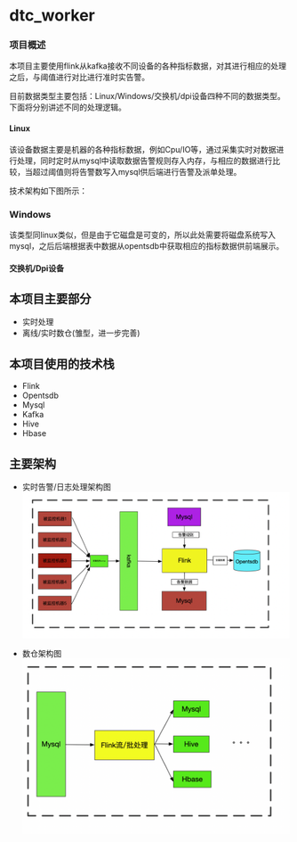 # dtc_worker

### 项目概述

​		本项目主要使用flink从kafka接收不同设备的各种指标数据，对其进行相应的处理之后，与阈值进行对比进行准时实告警。

​		目前数据类型主要包括：Linux/Windows/交换机/dpi设备四种不同的数据类型。下面将分别讲述不同的处理逻辑。

#### Linux

​		该设备数据主要是机器的各种指标数据，例如Cpu/IO等，通过采集实时对数据进行处理，同时定时从mysql中读取数据告警规则存入内存，与相应的数据进行比较，当超过阈值则将告警数写入mysql供后端进行告警及派单处理。

技术架构如下图所示：

[](./image/实时告警处理架构图.png)

### Windows

​		该类型同linux类似，但是由于它磁盘是可变的，所以此处需要将磁盘系统写入mysql，之后后端根据表中数据从opentsdb中获取相应的指标数据供前端展示。

#### 交换机/Dpi设备

## 本项目主要部分

- 实时处理
- 离线/实时数仓(雏型，进一步完善)

## 本项目使用的技术栈

- Flink
- Opentsdb
- Mysql
- Kafka
- Hive
- Hbase

## 主要架构

- 实时告警/日志处理架构图
  ![实时架构图](./image/实时告警处理架构图.png)


- 数仓架构图
  ![数仓架构](./image/数仓架构.png)




